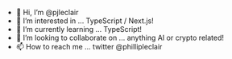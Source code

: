 - 👋 Hi, I’m @pjleclair
- 👀 I’m interested in ... TypeScript / Next.js!
- 🌱 I’m currently learning ... TypeScript!
- 💞️ I’m looking to collaborate on ... anything AI or crypto related!
- 📫 How to reach me ... twitter @phillipleclair

<!---
pjleclair/pjleclair is a ✨ special ✨ repository because its `README.md` (this file) appears on your GitHub profile.
You can click the Preview link to take a look at your changes.
--->
